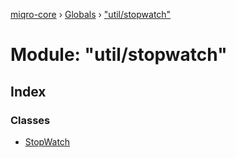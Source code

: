 [miqro-core](../README.md) › [Globals](../globals.md) › ["util/stopwatch"](_util_stopwatch_.md)

# Module: "util/stopwatch"

## Index

### Classes

* [StopWatch](../classes/_util_stopwatch_.stopwatch.md)
